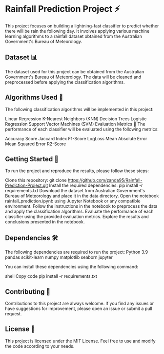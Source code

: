 # **Rainfall Prediction Project** ⚡️

This project focuses on building a lightning-fast classifier to predict whether there will be rain the following day. It involves applying various machine learning algorithms to a rainfall dataset obtained from the Australian Government's Bureau of Meteorology.

## **Dataset 📊**

The dataset used for this project can be obtained from the Australian Government's Bureau of Meteorology. The data will be cleaned and preprocessed before applying the classification algorithms.

## **Algorithms Used 🧠**

The following classification algorithms will be implemented in this project:

Linear Regression
K-Nearest Neighbors (KNN)
Decision Trees
Logistic Regression
Support Vector Machines (SVM)
Evaluation Metrics 📏
The performance of each classifier will be evaluated using the following metrics:

Accuracy Score
Jaccard Index
F1-Score
LogLoss
Mean Absolute Error
Mean Squared Error
R2-Score

## **Getting Started 🚀**
To run the project and reproduce the results, please follow these steps:

Clone this repository: git clone https://github.com/zanda95/Rainfall-Prediction-Project.git
Install the required dependencies: pip install -r requirements.txt
Download the dataset from Australian Government's Bureau of Meteorology and place it in the data directory.
Open the notebook rainfall_prediction.ipynb using Jupyter Notebook or any compatible environment.
Follow the instructions in the notebook to preprocess the data and apply the classification algorithms.
Evaluate the performance of each classifier using the provided evaluation metrics.
Explore the results and conclusions presented in the notebook.

## **Dependencies 🛠️**

The following dependencies are required to run the project:
Python 3.9
pandas
scikit-learn
numpy
matplotlib
seaborn
jupyter

You can install these dependencies using the following command:

shell
Copy code
pip install -r requirements.txt

## Contributing **🤝**

Contributions to this project are always welcome. If you find any issues or have suggestions for improvement, please open an issue or submit a pull request.

## License **📜**

This project is licensed under the MIT License. Feel free to use and modify the code according to your needs.
